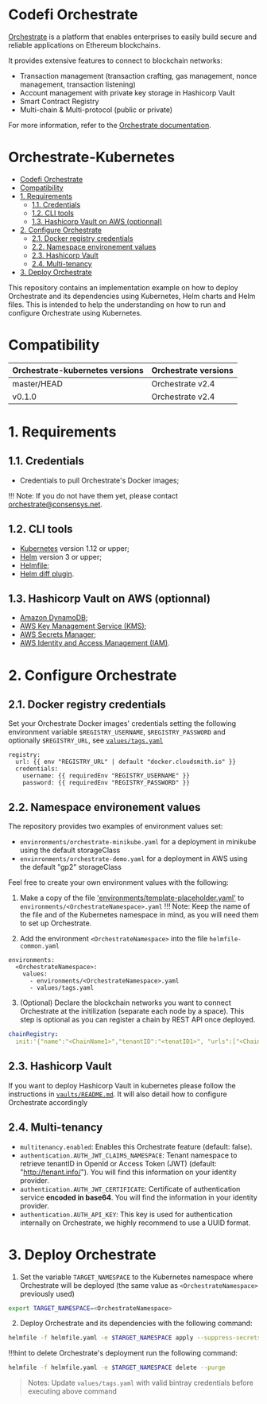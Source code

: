 # Codefi Orchestrate

[Orchestrate](https://codefi.consensys.net) is a platform that enables enterprises to easily build
secure and reliable applications on Ethereum blockchains.

It provides extensive features to connect to blockchain networks:

- Transaction management (transaction crafting, gas management, nonce management, transaction listening)
- Account management with private key storage in Hashicorp Vault
- Smart Contract Registry
- Multi-chain & Multi-protocol (public or private)

For more information, refer to the [Orchestrate documentation](https://docs.orchestrate.consensys.net/).

<H1>Orchestrate-Kubernetes</H1>

- [Codefi Orchestrate](#codefi-orchestrate)
- [Compatibility](#compatibility)
- [1. Requirements](#1-requirements)
  - [1.1. Credentials](#11-credentials)
  - [1.2. CLI tools](#12-cli-tools)
  - [1.3. Hashicorp Vault on AWS (optionnal)](#13-hashicorp-vault-on-aws-optionnal)
- [2. Configure Orchestrate](#2-configure-orchestrate)
  - [2.1. Docker registry credentials](#21-docker-registry-credentials)
  - [2.2. Namespace environement values](#22-namespace-environement-values)
  - [2.3. Hashicorp Vault](#23-hashicorp-vault)
  - [2.4. Multi-tenancy](#24-multi-tenancy)
- [3. Deploy Orchestrate](#3-deploy-orchestrate)

This repository contains an implementation example on how to deploy Orchestrate and its dependencies using Kubernetes, Helm charts and Helm files.
This is intended to help the understanding on how to run and configure Orchestrate using Kubernetes.

# Compatibility

| Orchestrate-kubernetes versions | Orchestrate versions |
|---------------------------------|----------------------|
| master/HEAD                     | Orchestrate v2.4     |
| v0.1.0                          | Orchestrate v2.4     |

# 1. Requirements

## 1.1. Credentials

- Credentials to pull Orchestrate's Docker images;

!!! Note: 
  If you do not have them yet, please contact [orchestrate@consensys.net](mailto:orchestrate@consensys.net).

## 1.2. CLI tools

- [Kubernetes](https://kubernetes.io/) version 1.12 or upper;
- [Helm](https://helm.sh/) version 3 or upper;
- [Helmfile](https://github.com/roboll/helmfile);
- [Helm diff plugin](https://github.com/databus23/helm-diff).

## 1.3. Hashicorp Vault on AWS (optionnal)

- [Amazon DynamoDB](https://aws.amazon.com/dynamodb/);
- [AWS Key Management Service (KMS)](https://aws.amazon.com/kms/);
- [AWS Secrets Manager](aws.amazon.com/secrets-manager);
- [AWS Identity and Access Management (IAM)](https://aws.amazon.com/iam/).

# 2. Configure Orchestrate

## 2.1. Docker registry credentials

Set your Orchestrate Docker images' credentials setting the following environment variable `$REGISTRY_USERNAME`, `$REGISTRY_PASSWORD` and optionally `$REGISTRY_URL`, see [`values/tags.yaml`](./values/tags.yaml) 

```helmyaml
registry:
  url: {{ env "REGISTRY_URL" | default "docker.cloudsmith.io" }}
  credentials:
    username: {{ requiredEnv "REGISTRY_USERNAME" }}
    password: {{ requiredEnv "REGISTRY_PASSWORD" }}
```

## 2.2. Namespace environement values

The repository provides two examples of environment values set:
- `envinronments/orchestrate-minikube.yaml` for a deployment in minikube using the default storageClass
- `envinronments/orchestrate-demo.yaml` for a deployment in AWS using the default "gp2" storageClass

Feel free to create your own environment values with the following:

1. Make a copy of the file ['environments/template-placeholder.yaml'](./environments/template-placeholder.yaml) to `environments/<OrchestrateNamespace>.yaml`
   !!! Note:
    Keep the name of the file and of the Kubernetes namespace in mind, as you will need them to set up Orchestrate.

2. Add the environment `<OrchestrateNamespace>` into the file  `helmfile-common.yaml` 
 
```helmyaml
environments:
  <OrchestrateNamespace>:
    values:
      - environments/<OrchestrateNamespace>.yaml
      - values/tags.yaml
```

3. (Optional) Declare the blockchain networks you want to connect Orchestrate at the initilization (separate each node by a space). This step is optional as you can register a chain by REST API once deployed.

```yaml
chainRegistry:
  init:'{"name":"<ChainName1>","tenantID":"<tenatID1>", "urls":["<ChainURL1A>","<ChainURL1B>"]} {"name":"<ChainName2>","tenantID":"<tenatID2>", "urls":["<ChainURL2A>","<ChainURL2B>"]}}'
```

## 2.3. Hashicorp Vault

If you want to deploy Hashicorp Vault in kubernetes please follow the instructions in [`vaults/README.md`](vaults/). It will also detail how to configure Orchestrate accordingly

## 2.4. Multi-tenancy

- `multitenancy.enabled`: Enables this Orchestrate feature (default: false).
- `authentication.AUTH_JWT_CLAIMS_NAMESPACE`: Tenant namespace to retrieve tenantID in OpenId or Access Token (JWT) (default: "http://tenant.info/"). You will find this information on your identity provider.
- `authentication.AUTH_JWT_CERTIFICATE`: Certificate of authentication service **encoded in base64**. You will find the information in your identity provider.
- `authentication.AUTH_API_KEY`: This key is used for authentication internally on Orchestrate, we highly recommend to use a UUID format.
  
# 3. Deploy Orchestrate

1. Set the variable `TARGET_NAMESPACE` to the Kubernetes namespace where Orchestrate will be deployed (the same value as `<OrchestrateNamespace>` previously used)

```bash
export TARGET_NAMESPACE=<OrchestrateNamespace>
```

2. Deploy Orchestrate and its dependencies with the following command:

```bash
helmfile -f helmfile.yaml -e $TARGET_NAMESPACE apply --suppress-secrets
```

!!!hint
  to delete Orchestrate's deployment run the following command:

```bash
helmfile -f helmfile.yaml -e $TARGET_NAMESPACE delete --purge
```

> Notes: Update `values/tags.yaml` with valid bintray credentials before executing above command